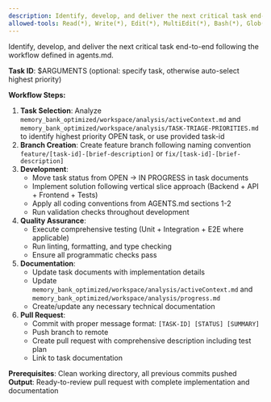 ```yaml
---
description: Identify, develop, and deliver the next critical task end-to-end
allowed-tools: Read(*), Write(*), Edit(*), MultiEdit(*), Bash(*), Glob(*), Grep(*), TodoWrite(*)
---
```


Identify, develop, and deliver the next critical task end-to-end following the workflow defined in agents.md.

**Task ID**: $ARGUMENTS (optional: specify task, otherwise auto-select highest priority)

**Workflow Steps:**
1. **Task Selection**: Analyze `memory_bank_optimized/workspace/analysis/activeContext.md` and `memory_bank_optimized/workspace/analysis/TASK-TRIAGE-PRIORITIES.md` to identify highest priority OPEN task, or use provided task-id
2. **Branch Creation**: Create feature branch following naming convention `feature/[task-id]-[brief-description]` or `fix/[task-id]-[brief-description]`
3. **Development**: 
   - Move task status from OPEN → IN PROGRESS in task documents
   - Implement solution following vertical slice approach (Backend + API + Frontend + Tests)
   - Apply all coding conventions from AGENTS.md sections 1-2
   - Run validation checks throughout development
4. **Quality Assurance**:
   - Execute comprehensive testing (Unit + Integration + E2E where applicable)
   - Run linting, formatting, and type checking
   - Ensure all programmatic checks pass
5. **Documentation**: 
   - Update task documents with implementation details
   - Update `memory_bank_optimized/workspace/analysis/activeContext.md` and `memory_bank_optimized/workspace/analysis/progress.md`
   - Create/update any necessary technical documentation
6. **Pull Request**: 
   - Commit with proper message format: `[TASK-ID] [STATUS] [SUMMARY]`
   - Push branch to remote
   - Create pull request with comprehensive description including test plan
   - Link to task documentation

**Prerequisites**: Clean working directory, all previous commits pushed
**Output**: Ready-to-review pull request with complete implementation and documentation